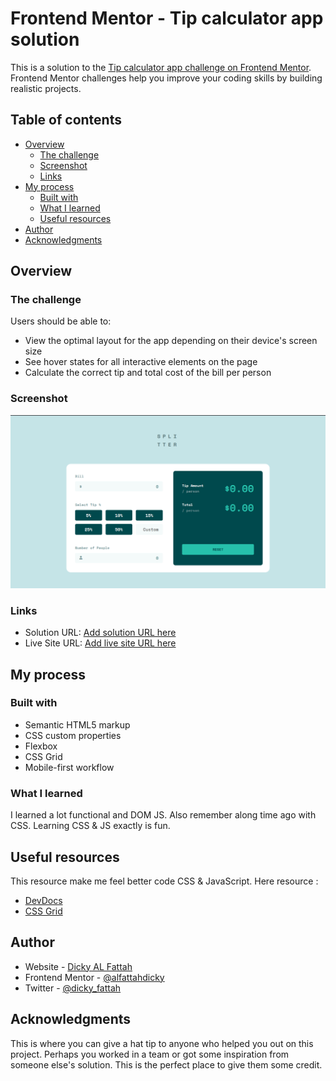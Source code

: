 # Frontend Mentor - Tip calculator app solution

This is a solution to the [Tip calculator app challenge on Frontend Mentor](https://www.frontendmentor.io/challenges/tip-calculator-app-ugJNGbJUX). Frontend Mentor challenges help you improve your coding skills by building realistic projects.

## Table of contents

- [Overview](#overview)
  - [The challenge](#the-challenge)
  - [Screenshot](#screenshot)
  - [Links](#links)
- [My process](#my-process)
  - [Built with](#built-with)
  - [What I learned](#what-i-learned)
  - [Useful resources](#useful-resources)
- [Author](#author)
- [Acknowledgments](#acknowledgments)

## Overview

### The challenge

Users should be able to:

- View the optimal layout for the app depending on their device's screen size
- See hover states for all interactive elements on the page
- Calculate the correct tip and total cost of the bill per person

### Screenshot

![](./design/Tip%20Calculator_Design.png)

### Links

- Solution URL: [Add solution URL here](https://your-solution-url.com)
- Live Site URL: [Add live site URL here](https://your-live-site-url.com)

## My process

### Built with

- Semantic HTML5 markup
- CSS custom properties
- Flexbox
- CSS Grid
- Mobile-first workflow

### What I learned

I learned a lot functional and DOM JS. Also remember along time ago with CSS. Learning CSS & JS exactly is fun. 

## Useful resources

This resource make me feel better code CSS & JavaScript. Here resource : 

- [DevDocs](https://devdocs.io/)
- [CSS Grid](https://css-tricks.com/snippets/css/complete-guide-grid/)

## Author

- Website - [Dicky AL Fattah](https://dickyalfattah.netlify.app/)
- Frontend Mentor - [@alfattahdicky](https://www.frontendmentor.io/profile/alfattahdicky)
- Twitter - [@dicky_fattah](https://www.twitter.com/dicky_fattah)

## Acknowledgments

This is where you can give a hat tip to anyone who helped you out on this project. Perhaps you worked in a team or got some inspiration from someone else's solution. This is the perfect place to give them some credit.

